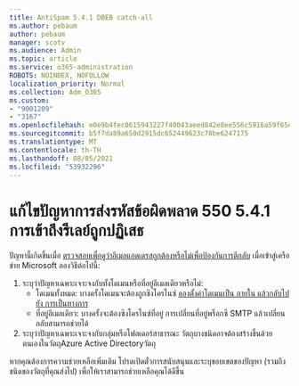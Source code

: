 ```yaml
---
title: AntiSpam 5.4.1 DBEB catch-all
ms.author: pebaum
author: pebaum
manager: scotv
ms.audience: Admin
ms.topic: article
ms.service: o365-administration
ROBOTS: NOINDEX, NOFOLLOW
localization_priority: Normal
ms.collection: Adm_O365
ms.custom:
- "9001209"
- "3167"
ms.openlocfilehash: e0e9b4fec0615943227f40043aeed842e8ee556c5916a59f65e79ce121ec9547
ms.sourcegitcommit: b5f7da89a650d2915dc652449623c78be6247175
ms.translationtype: MT
ms.contentlocale: th-TH
ms.lasthandoff: 08/05/2021
ms.locfileid: "53932296"
---
```

# <a name="fix-delivery-issues-for-error-code-550-541-relay-access-denied"></a>แก้ไขปัญหาการส่งรหัสข้อผิดพลาด 550 5.4.1 การเข้าถึงรีเลย์ถูกปฏิเสธ

ปัญหานี้เกิดขึ้นเมื่อ [ตรวจสอบเพื่อดูว่าอีเมลแอดเดรสถูกต้องหรือไม่เพื่อป้องกันการตีกลับ](https://docs.microsoft.com/exchange/mail-flow-best-practices/use-directory-based-edge-blocking) เมื่อเข้าสู่เครือข่าย Microsoft ลองวิธีต่อไปนี้:

1. ระบุว่าปัญหาเฉพาะเจาะจงกับทั้งโดเมนหรือที่อยู่อีเมลเดียวหรือไม่:
    - โดเมนทั้งหมด: บางครั้งโดเมนจะต้องถูกซิงโครไนซ์ [ลองตั้งค่าโดเมนเป็น ภายใน แล้วกลับไปยัง การเป็นทางการ](https://docs.microsoft.com/exchange/mail-flow-best-practices/manage-accepted-domains/manage-accepted-domains)
    - ที่อยู่อีเมลเดียว: บางครั้งจะต้องซิงโครไนซ์ที่อยู่ การเปลี่ยนที่อยู่พร็อกซี SMTP แล้วเปลี่ยนกลับสามารถช่วยได้
2. ระบุว่าปัญหาเฉพาะเจาะจงกับกลุ่มหรือโฟลเดอร์สาธารณะ วัตถุบางชนิดอาจต้องสร้างขึ้นด้วยตนเองในวัตถุAzure Active Directoryวัตถุ

หากคุณต้องการความช่วยเหลือเพิ่มเติม โปรดเปิดตั๋วการสนับสนุนและระบุขอบเขตของปัญหา (รวมถึงชนิดของวัตถุที่คุณส่งไป) เพื่อให้เราสามารถช่วยเหลือคุณได้ดีขึ้น